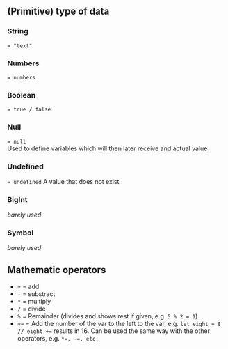 ## (Primitive) type of data

### String

`= "text"`

### Numbers

`= numbers`

### Boolean

`= true / false`

### Null

`= null`  
Used to define variables which will then later receive and actual value

### Undefined

`= undefined`
A value that does not exist

### BigInt

_barely used_

### Symbol

_barely used_

## Mathematic operators

- `+` = add
- `-` = substract
- `*` = multiply
- `/` = divide
- `%` = Remainder (divides and shows rest if given, e.g. `5 % 2 = 1`)
- `+=` = Add the number of the var to the left to the var, e.g. `let eight = 8 // eight +=` results in 16. Can be used the same way with the other operators, e.g. `*=, -=, etc.`
